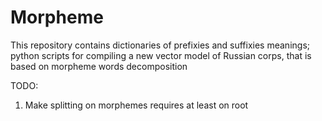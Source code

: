 # Morpheme
This repository contains dictionaries of prefixies and suffixies meanings; python scripts for compiling a new vector model of Russian corps, that is based on morpheme words decomposition

TODO:
1. Make splitting on morphemes requires at least on root
